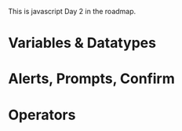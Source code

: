 This is javascript Day 2 in the roadmap.
# Variables & Datatypes
# Alerts, Prompts, Confirm
# Operators